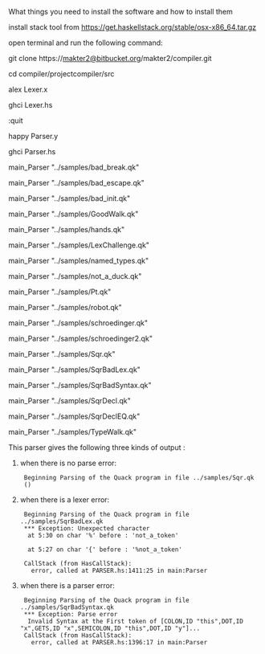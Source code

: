 What things you need to install the software and how to install them

install stack tool from https://get.haskellstack.org/stable/osx-x86_64.tar.gz

open terminal and run the following command:

git clone https://makter2@bitbucket.org/makter2/compiler.git

cd compiler/projectcompiler/src

alex Lexer.x

ghci Lexer.hs
 
:quit

happy Parser.y

ghci Parser.hs

main_Parser "../samples/bad_break.qk"

main_Parser "../samples/bad_escape.qk"

main_Parser "../samples/bad_init.qk"

main_Parser "../samples/GoodWalk.qk"

main_Parser "../samples/hands.qk"

main_Parser "../samples/LexChallenge.qk"

main_Parser "../samples/named_types.qk"

main_Parser "../samples/not_a_duck.qk"

main_Parser "../samples/Pt.qk"

main_Parser "../samples/robot.qk"

main_Parser "../samples/schroedinger.qk"

main_Parser "../samples/schroedinger2.qk"

main_Parser "../samples/Sqr.qk"

main_Parser "../samples/SqrBadLex.qk"

main_Parser "../samples/SqrBadSyntax.qk"

main_Parser "../samples/SqrDecl.qk"

main_Parser "../samples/SqrDeclEQ.qk"

main_Parser "../samples/TypeWalk.qk"


This parser gives the following three kinds of output :

1. when there is no parse error: 

		Beginning Parsing of the Quack program in file ../samples/Sqr.qk
		()

2. when there is a lexer error:

		Beginning Parsing of the Quack program in file ../samples/SqrBadLex.qk
		*** Exception: Unexpected character
		 at 5:30 on char '%' before : 'not_a_token'

		 at 5:27 on char '{' before : '%not_a_token'

		CallStack (from HasCallStack):
		  error, called at PARSER.hs:1411:25 in main:Parser


3. when there is a parser error:

		Beginning Parsing of the Quack program in file ../samples/SqrBadSyntax.qk
		*** Exception: Parse error
		 Invalid Syntax at the First token of [COLON,ID "this",DOT,ID "x",GETS,ID "x",SEMICOLON,ID "this",DOT,ID "y"]...
		CallStack (from HasCallStack):
		  error, called at PARSER.hs:1396:17 in main:Parser
